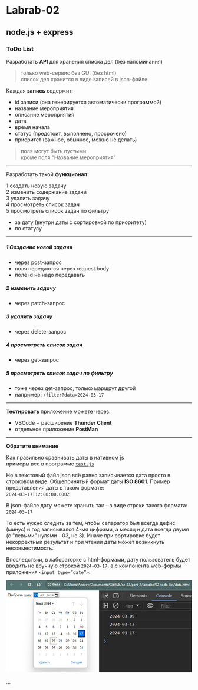 # Labrab-02

## node.js + express  

### ToDo List  

Разработать **API** для хранения списка дел (без напоминания)  

> только web-сервис без GUI (без html)  
> список дел хранится в виде записей в json-файле  

Каждая **запись** содержит:  

- id записи (она генерируется автоматически программой)  
- название мероприятия  
- описание мероприятия  
- дата  
- время начала  
- статус (предстоит, выполнено, просрочено)  
- приоритет (важное, обычное, можно не делать)  

> поля могут быть пустыми  
> кроме поля "Название мероприятия"  

---  

Разработать такой **функционал**:  

1 создать новую задачу  
2 изменить содержание задачи  
3 удалить задачу  
4 просмотреть список задач  
5 просмотреть список задач по фильтру  
  - за дату (внутри даты с сортировкой по приоритету)  
  - по статусу

---  

##### 1 Создание новой задачи  

- через post-запрос  
- поля передаются через request.body  
- поле id не надо передавать  

##### 2 изменить задачу  

- через patch-запрос  

##### 3 удалить задачу  

- через delete-запрос  

##### 4 просмотреть список задач  

- через get-запрос  

##### 5 просмотреть список задач по фильтру  

- тоже через get-запрос, только маршрут другой  
- например: `/filter?data=2024-03-17`  

---  

**Тестировать** приложение можете через:  

- VSCode + расширение **Thunder Client**  
- отдельное приложение **PostMan**  

---  

**Обратите внимание**  

Как правильно сравнивать даты в нативном js  
примеры все в программе [`test.js`](./test.js)  

Но в текстовый файл json всё равно записывается дата просто в строковом виде. Общепринятый формат даты **ISO 8601**. Пример представления даты в таком формате:  
`2024-03-17T12:00:00.000Z`  

В json-файле дату можете хранить так - в виде строки такого формата:  
`2024-03-17`  

То есть нужно следить за тем, чтобы сепаратор был всегда дефис (минус) и год записывался 4-мя цифрами, а месяц и дата всегда двумя (с "левыми" нулями - 03, не 3). Иначе при сортировке будет некорректный результат и при чтении даты может возникнуть несовместимость.  

Впоследствии, в лабораторке с html-формами, дату пользователь будет вводить не вручную строкой `2024-03-17`, а с компонента web-формы приложения `<input type=”date”>`.  

![](change-data.jpg)  

...
